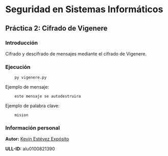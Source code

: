 # Seguridad en Sistemas Informáticos

## Práctica 2: Cifrado de Vigenere

### Introducción

Cifrado y descifrado de mensajes mediante el cifrado de Vigenere.

### Ejecución

~~~
    py vigenere.py
~~~

Ejemplo de mensaje:

~~~
    este mensaje se autodestruira
~~~

Ejemplo de palabra clave:

~~~
    mision
~~~

### Información personal

**Autor:** [Kevin Estévez Expósito](https://alu0100821390.github.io/)

**ULL-ID:** alu0100821390
